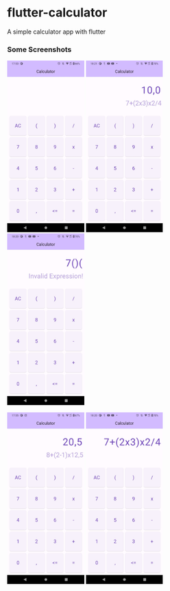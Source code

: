 # flutter-calculator

A simple calculator app with flutter 

### Some Screenshots

<p float="left">
  <img src="app_images/calculator_img1.jpeg" height="400em"/>

  <img src="app_images/calculator_img4.jpeg" height="400em"/>
  
  
  <img src="app_images/calculator_img3.jpeg" height="400em"/>
</p>
<p float="left">
  <img src="app_images/calculator_img2.jpeg" height="400em"/>
  <img src="app_images/calculator_img5.jpeg" height="400em"/>
</p>


